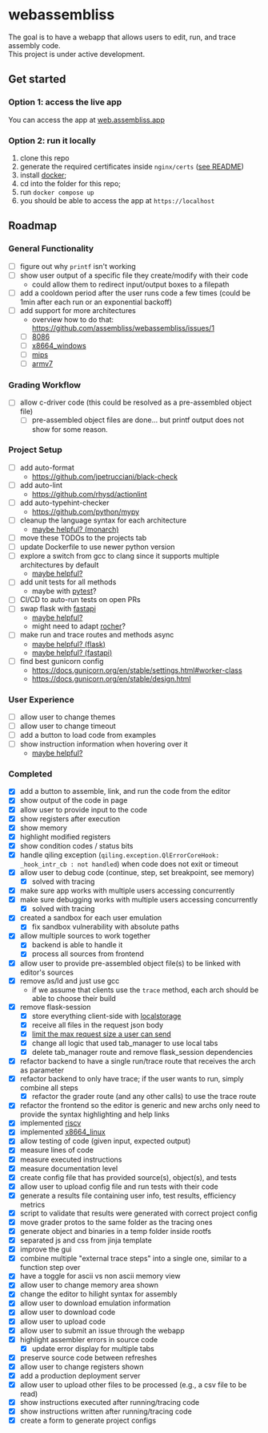 # webassembliss

The goal is to have a webapp that allows users to edit, run, and trace assembly code.  
This project is under active development.

## Get started

### Option 1: access the live app
You can access the app at [web.assembliss.app](https://web.assembliss.app)

### Option 2: run it locally
1. clone this repo
2. generate the required certificates inside `nginx/certs` ([see README](https://github.com/assembliss/webassembliss/blob/main/nginx/certs/README.md))
3. install [docker](https://www.docker.com/get-started/);
4. cd into the folder for this repo;
5. run `docker compose up`
6. you should be able to access the app at `https://localhost`

## Roadmap

### General Functionality
- [ ] figure out why `printf` isn't working
- [ ] show user output of a specific file they create/modify with their code
	- could allow them to redirect input/output boxes to a filepath
- [ ] add a cooldown period after the user runs code a few times (could be 1min after each run or an exponential backoff)
- [ ] add support for more architectures
	- overview how to do that: https://github.com/assembliss/webassembliss/issues/1
 	- [ ] [8086](https://github.com/qilingframework/rootfs/tree/master/8086)
 	- [ ] [x8664_windows](https://github.com/qilingframework/rootfs/tree/master/x8664_windows/)
	- [ ] [mips](https://github.com/qilingframework/rootfs/tree/master/mips32el_linux)
	- [ ] [armv7](https://github.com/qilingframework/rootfs/tree/master/arm_linux)

### Grading Workflow
- [ ] allow c-driver code (this could be resolved as a pre-assembled object file)
	- [ ] pre-assembled object files are done... but printf output does not show for some reason.

### Project Setup
- [ ] add auto-format
	- https://github.com/jpetrucciani/black-check
- [ ] add auto-lint
	- https://github.com/rhysd/actionlint
- [ ] add auto-typehint-checker
	- https://github.com/python/mypy
- [ ] cleanup the language syntax for each architecture
	- [maybe helpful? (monarch)](https://microsoft.github.io/monaco-editor/monarch.html)
- [ ] move these TODOs to the projects tab
- [ ] update Dockerfile to use newer python version
- [ ] explore a switch from gcc to clang since it supports multiple architectures by default
	- [maybe helpful?](https://clang.llvm.org/docs/CrossCompilation.html)
- [ ] add unit tests for all methods
	- maybe with [pytest](https://docs.pytest.org/en/stable/getting-started.html)?
- [ ] CI/CD to auto-run tests on open PRs
- [ ] swap flask with [fastapi](https://fastapi.tiangolo.com/)
	- [maybe helpful?](https://testdriven.io/blog/moving-from-flask-to-fastapi/)
	- might need to adapt [rocher](https://github.com/julien-duponchelle/rocher/blob/main/rocher/flask.py)?
- [ ] make run and trace routes and methods async
	- [maybe helpful? (flask)](https://flask.palletsprojects.com/en/stable/async-await/)
	- [maybe helpful? (fastapi)](https://fastapi.tiangolo.com/async/)
- [ ] find best gunicorn config
	- https://docs.gunicorn.org/en/stable/settings.html#worker-class
	- https://docs.gunicorn.org/en/stable/design.html

### User Experience
- [ ] allow user to change themes
- [ ] allow user to change timeout
- [ ] add a button to load code from examples
- [ ] show instruction information when hovering over it
	- [maybe helpful?](https://stackoverflow.com/a/49450345)

### Completed
- [x] add a button to assemble, link, and run the code from the editor
- [x] show output of the code in page
- [x] allow user to provide input to the code
- [x] show registers after execution
- [x] show memory
- [x] highlight modified registers
- [x] show condition codes / status bits
- [x] handle qiling exception (`qiling.exception.QlErrorCoreHook: _hook_intr_cb : not handled`) when code does not exit or timeout 
- [x] allow user to debug code (continue, step, set breakpoint, see memory)
	- [x] solved with tracing
- [x] make sure app works with multiple users accessing concurrently
- [x] make sure debugging works with multiple users accessing concurrently
	- [x] solved with tracing
- [x] created a sandbox for each user emulation
	- [x] fix sandbox vulnerability with absolute paths
- [x] allow multiple sources to work together
	- [x] backend is able to handle it
	- [x] process all sources from frontend
- [x] allow user to provide pre-assembled object file(s) to be linked with editor's sources
- [x] remove as/ld and just use gcc
	- if we assume that clients use the `trace` method, each arch should be able to choose their build
- [x] remove flask-session
	- [x] store everything client-side with [localstorage](https://developer.mozilla.org/en-US/docs/Web/API/Window/localStorage)
	- [x] receive all files in the request json body
	- [x] [limit the max request size a user can send](https://flask.palletsprojects.com/en/stable/patterns/fileuploads/#improving-uploads)
	- [x] change all logic that used tab_manager to use local tabs
	- [x] delete tab_manager route and remove flask_session dependencies
- [x] refactor backend to have a single run/trace route that receives the arch as parameter
- [x] refactor backend to only have trace; if the user wants to run, simply combine all steps
	- [x] refactor the grader route (and any other calls) to use the trace route
- [x] refactor the frontend so the editor is generic and new archs only need to provide the syntax highlighting and help links
- [x] implemented [riscv](https://github.com/qilingframework/rootfs/tree/master/riscv64_linux)
- [x] implemented [x8664_linux](https://github.com/qilingframework/rootfs/tree/master/x8664_linux_glibc2.39)
- [x] allow testing of code (given input, expected output)
- [x] measure lines of code
- [x] measure executed instructions
- [x] measure documentation level
- [x] create config file that has provided source(s), object(s), and tests
- [x] allow user to upload config file and run tests with their code
- [x] generate a results file containing user info, test results, efficiency metrics
- [x] script to validate that results were generated with correct project config
- [x] move grader protos to the same folder as the tracing ones
- [x] generate object and binaries in a temp folder inside rootfs
- [x] separated js and css from jinja template
- [x] improve the gui
- [x] combine multiple "external trace steps" into a single one, similar to a function step over
- [x] have a toggle for ascii vs non ascii memory view
- [x] allow user to change memory area shown
- [x] change the editor to hilight syntax for assembly
- [x] allow user to download emulation information
- [x] allow user to download code
- [x] allow user to upload code
- [x] allow user to submit an issue through the webapp
- [x] highlight assembler errors in source code
	- [x] update error display for multiple tabs
- [x] preserve source code between refreshes
- [x] allow user to change registers shown
- [x] add a production deployment server
- [x] allow user to upload other files to be processed (e.g., a csv file to be read)
- [x] show instructions executed after running/tracing code
- [x] show instructions written after running/tracing code
- [x] create a form to generate project configs
